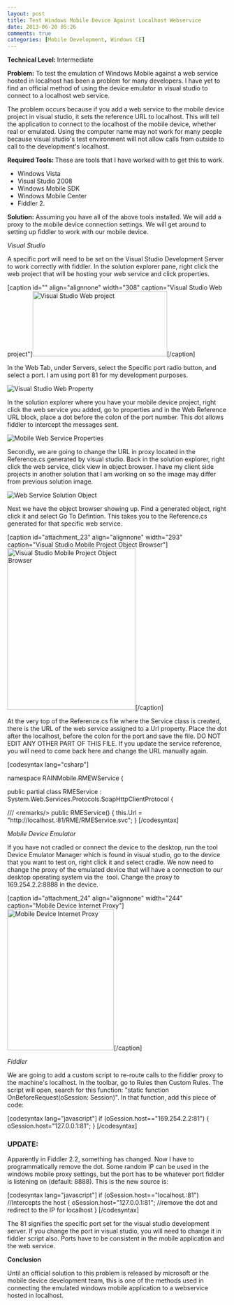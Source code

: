 ```yaml
---
layout: post
title: Test Windows Mobile Device Against Localhost Webservice
date: 2013-06-20 05:26
comments: true
categories: [Mobile Development, Windows CE]
---
```

<strong>Technical Level: </strong>Intermediate

<strong>Problem:</strong> To test the emulation of Windows Mobile against a web service hosted in localhost has been a problem for many developers. I have yet to find an official method of using the device emulator in visual studio to connect to a localhost web service.

The problem occurs because if you add a web service to the mobile device project in visual studio, it sets the reference URL to localhost. This will tell the application to connect to the localhost of the mobile device, whether real or emulated. Using the computer name may not work for many people because visual studio's test environment will not allow calls from outside to call to the development's localhost.

<strong>Required Tools: </strong>These are tools that I have worked with to get this to work.
<ul>
	<li>Windows Vista</li>
	<li>Visual Studio 2008</li>
	<li>Windows Mobile SDK</li>
	<li>Windows Mobile Center</li>
	<li>Fiddler 2.</li>
</ul>
<strong>Solution:</strong> Assuming you have all of the above tools installed. We will add a proxy to the mobile device connection settings. We will get around to setting up fiddler to work with our mobile device.

<em>Visual Studio</em>

A specific port will need to be set on the Visual Studio Development Server to work correctly with fiddler. In the solution explorer pane, right click the web project that will be hosting your web service and click properties.

[caption id="" align="alignnone" width="308" caption="Visual Studio Web project"]<img class="size-full wp-image-16" title="Visual Studio Web project" src="http://blog.shawndev.com/wp-content/uploads/2009/06/vsweb.png" alt="Visual Studio Web project" width="308" height="149" />[/caption]

In the Web Tab, under Servers, select the Specific port radio button, and select a port. I am using port 81 for my development purposes.

<img class="size-full wp-image-17 alignnone" title="Visual Studio Web Property" src="{{ site.baseurl}}/images/2009/06/vsprop.png" alt="Visual Studio Web Property" />

In the solution explorer where you have your mobile device project, right click the web service you added, go to properties and in the Web Reference URL block, place a dot before the colon of the port number. This dot allows fiddler to intercept the messages sent.

<img class="size-full wp-image-21 alignnone" title="Mobile Web Service Properties" src="{{ site.baseurl}}/images/2009/06/mobwsprop.png" alt="Mobile Web Service Properties" />

Secondly, we are going to change the URL in proxy located in the Reference.cs generated by visual studio. Back in the solution explorer, right click the web service, click view in object browser. I have my client side projects in another solution that I am working on so the image may differ from previous solution image.

<img class="size-full wp-image-22 alignnone" title="Web Service Solution Object" src="{{ site.baseurl}}/images/2009/06/wssol.png" alt="Web Service Solution Object" />

Next we have the object browser showing up. Find a generated object, right click it and select Go To Defintion. This takes you to the Reference.cs generated for that specific web service.

[caption id="attachment_23" align="alignnone" width="293" caption="Visual Studio Mobile Project Object Browser"]<img class="size-full wp-image-23 " title="Visual Studio Mobile Project Object Browser" src="{{ site.baseurl}}/images/2009/06/mobobjbrowser.png" alt="Visual Studio Mobile Project Object Browser" width="293" height="369" />[/caption]

At the very top of the Reference.cs file where the Service class is created, there is the URL of the web service assigned to a Url property. Place the dot after the localhost, before the colon for the port and save the file. DO NOT EDIT ANY OTHER PART OF THIS FILE. If you update the service reference, you will need to come back here and change the URL manually again.

[codesyntax lang="csharp"]

namespace RAINMobile.RMEWService {

public partial class RMEService : System.Web.Services.Protocols.SoapHttpClientProtocol {

/// &lt;remarks/&gt;
public RMEService() {
this.Url = "http://localhost.:81/RME/RMEService.svc";
}
[/codesyntax]

<em>Mobile Device Emulator</em>

If you have not cradled or connect the device to the desktop, run the tool Device Emulator Manager which is found in visual studio, go to the device that you want to test on, right click it and select cradle. We now need to change the proxy of the emulated device that will have a connection to our desktop operating system via the  tool. Change the proxy to 169.254.2.2:8888 in the device.

[caption id="attachment_24" align="alignnone" width="244" caption="Mobile Device Internet Proxy"]<img class="size-full wp-image-24 " title="Mobile Device Internet Proxy" src="{{ site.baseurl}}/images/2009/06/mobproxy.png" alt="Mobile Device Internet Proxy" width="244" height="322" />[/caption]

<em>Fiddler</em>

We are going to add a custom script to re-route calls to the fiddler proxy to the machine's localhost. In the toolbar, go to Rules then Custom Rules. The script will open, search for this function: "static function OnBeforeRequest(oSession: Session)". In that function, add this piece of code:

[codesyntax lang="javascript"]
if (oSession.host=="169.254.2.2:81")
{
oSession.host="127.0.0.1:81";
}
[/codesyntax]
<h3><strong>UPDATE:</strong></h3>
Apparently in Fiddler 2.2, something has changed. Now I have to programmatically remove the dot. Some random IP can be used in the windows mobile proxy settings, but the port has to be whatever port fiddler is listening on (default: 8888). This is the new source is:

[codesyntax lang="javascript"]
if (oSession.host=="localhost.:81") //Intercepts the host
{
oSession.host="127.0.0.1:81"; //remove the dot and redirect to the IP for localhost
}
[/codesyntax]

The 81 signifies the specific port set for the visual studio development server. If you change the port in visual studio, you will need to change it in fiddler script also. Ports have to be consistent in the mobile application and the web service.

<strong>Conclusion</strong>

Until an official solution to this problem is released by microsoft or the mobile device development team, this is one of the methods used in connecting the emulated windows mobile application to a webservice hosted in localhost.
